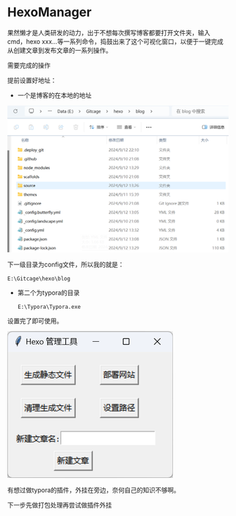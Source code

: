 # **HexoManager**



果然懒才是人类研发的动力，出于不想每次撰写博客都要打开文件夹，输入cmd，hexo xxx...等一系列命令，捣鼓出来了这个可视化窗口，以便于一键完成从创建文章到发布文章的一系列操作。

需要完成的操作

提前设置好地址：

- 一个是博客的在本地的地址

![image-20240913140415591](https://raw.githubusercontent.com/Peter-JiY/pictures/main//image-20240913140415591.png)

下一级目录为config文件，所以我的就是：

```
E:\Gitcage\hexo\blog
```



- 第二个为typora的目录

  ```
  E:\Typora\Typora.exe
  ```

  

设置完了即可使用。

![image-20240913141152772](https://raw.githubusercontent.com/Peter-JiY/pictures/main//image-20240913141152772.png)

有想过做typora的插件，外挂在旁边，奈何自己的知识不够啊。

下一步先做打包处理再尝试做插件外挂